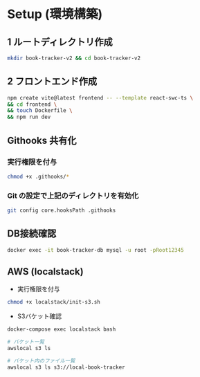 # Setup (環境構築)

## 1 ルートディレクトリ作成

``` bash
mkdir book-tracker-v2 && cd book-tracker-v2
```

## 2 フロントエンド作成

```bash
npm create vite@latest frontend -- --template react-swc-ts \
&& cd frontend \
&& touch Dockerfile \
&& npm run dev
```

## Githooks 共有化

### 実行権限を付与

```bash
chmod +x .githooks/*
```

### Git の設定で上記のディレクトリを有効化

```bash
git config core.hooksPath .githooks
```

## DB接続確認

```bash
docker exec -it book-tracker-db mysql -u root -pRoot12345
```

## AWS (localstack)

- 実行権限を付与

```bash
chmod +x localstack/init-s3.sh
```

- S3バケット確認

```bash
docker-compose exec localstack bash

# バケット一覧
awslocal s3 ls

# バケット内のファイル一覧
awslocal s3 ls s3://local-book-tracker
```
